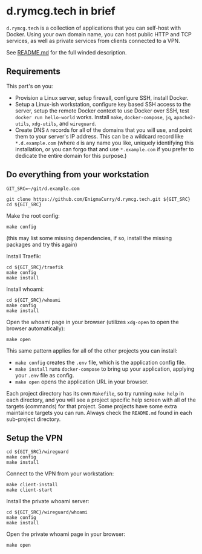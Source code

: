 # d.rymcg.tech in brief

`d.rymcg.tech` is a collection of applications that you can self-host with
Docker. Using your own domain name, you can host public HTTP and TCP services,
as well as private services from clients connected to a VPN.

See [README.md](README.md) for the full winded description.

## Requirements

This part's on you:

 * Provision a Linux server, setup firewall, configure SSH, install Docker.
 * Setup a Linux-ish workstation, configure key based SSH access to the server,
   setup the remote Docker context to use Docker over SSH, test `docker run
   hello-world` works. Install `make`, `docker-compose`, `jq`, `apache2-utils`,
   `xdg-utils`, and `wireguard`.
 * Create DNS `A` records for all of the domains that you will use, and point
   them to your server's IP address. This can be a wildcard record like
   `*.d.example.com` (where `d` is any name you like, uniquely identifying this
   installation, or you can forgo that and use `*.example.com` if you prefer to
   dedicate the entire domain for this purpose.)

## Do everything from your workstation

```
GIT_SRC=~/git/d.example.com

git clone https://github.com/EnigmaCurry/d.rymcg.tech.git ${GIT_SRC}
cd ${GIT_SRC}
```

Make the root config:

```
make config
```

(this may list some missing dependencies, if so, install the missing packages
and try this again)

Install Traefik:

```
cd ${GIT_SRC}/traefik
make config
make install
```

Install whoami:

```
cd ${GIT_SRC}/whoami
make config
make install
```

Open the whoami page in your browser (utilizes `xdg-open` to open the browser
automatically):

```
make open
```

This same pattern applies for all of the other projects you can install:

 * `make config` creates the `.env` file, which is the application config file.
 * `make install` runs `docker-compose` to bring up your application, applying
your `.env` file as config.
 * `make open` opens the application URL in your browser.

Each project directory has its own `Makefile`, so try running `make help` in
each directory, and you will see a project specific help screen with all of the
targets (commands) for that project. Some projects have some extra maintaince
targets you can run. Always check the `README.md` found in each sub-project
directory.

## Setup the VPN

```
cd ${GIT_SRC}/wireguard
make config
make install
```

Connect to the VPN from your workstation:

```
make client-install
make client-start
```

Install the private whoami server:

```
cd ${GIT_SRC}/wireguard/whoami
make config
make install
```

Open the private whoami page in your browser:

```
make open
```
